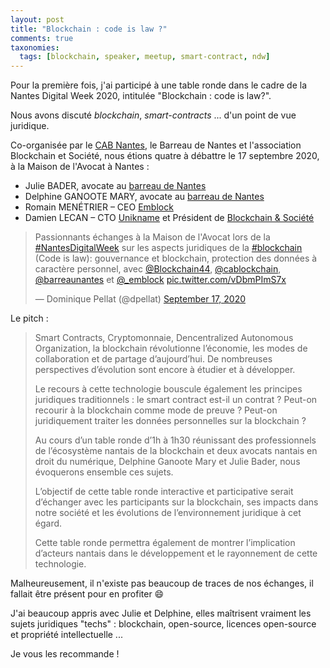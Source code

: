```yaml
---
layout: post
title: "Blockchain : code is law ?"
comments: true
taxonomies: 
  tags: [blockchain, speaker, meetup, smart-contract, ndw]
---
```


Pour la première fois, j'ai participé à une table ronde dans le cadre de la Nantes Digital Week 2020, intitulée "Blockchain : code is law?".

Nous avons discuté _blockchain_, _smart-contracts_ ... d'un point de vue juridique.

<!-- more -->

Co-organisée par le [CAB Nantes](https://twitter.com/cablockchain), le Barreau de Nantes et l'association Blockchain et Société, nous étions quatre à débattre le 17 septembre 2020, à la Maison de l'Avocat à Nantes :

- Julie BADER, avocate au [barreau de Nantes](https://www.barreaunantes.fr/)
- Delphine GANOOTE MARY, avocate au [barreau de Nantes](https://www.barreaunantes.fr/)
- Romain MENÉTRIER – CEO [Emblock](https://www.emblock.co/)
- Damien LECAN – CTO [Unikname](https://unikname.com) et Président de [Blockchain & Société](https://blockchainsociete.org)

<blockquote class="twitter-tweet"><p lang="fr" dir="ltr">Passionnants échanges à la Maison de l&#39;Avocat lors de la <a href="https://twitter.com/hashtag/NantesDigitalWeek?src=hash&amp;ref_src=twsrc%5Etfw">#NantesDigitalWeek</a> sur les aspects juridiques de la <a href="https://twitter.com/hashtag/blockchain?src=hash&amp;ref_src=twsrc%5Etfw">#blockchain</a> (Code is law): gouvernance et blockchain, protection des données à caractère personnel, avec <a href="https://twitter.com/Blockchain44?ref_src=twsrc%5Etfw">@Blockchain44</a>, <a href="https://twitter.com/cablockchain?ref_src=twsrc%5Etfw">@cablockchain</a>, <a href="https://twitter.com/barreaunantes?ref_src=twsrc%5Etfw">@barreaunantes</a> et <a href="https://twitter.com/_emblock?ref_src=twsrc%5Etfw">@_emblock</a> <a href="https://t.co/vDbmPImS7x">pic.twitter.com/vDbmPImS7x</a></p>&mdash; Dominique Pellat (@dpellat) <a href="https://twitter.com/dpellat/status/1306649975024226307?ref_src=twsrc%5Etfw">September 17, 2020</a></blockquote> <script async src="https://platform.twitter.com/widgets.js" charset="utf-8"></script> 

Le pitch :

> Smart Contracts, Cryptomonnaie, Dencentralized Autonomous Organization, la blockchain révolutionne l’économie, les modes de collaboration et de partage d’aujourd’hui. De nombreuses perspectives d’évolution sont encore à étudier et à développer.
> 
> Le recours à cette technologie bouscule également les principes juridiques traditionnels : le smart contract est-il un contrat ? Peut-on recourir à la blockchain comme mode de preuve ? Peut-on juridiquement traiter les données personnelles sur la blockchain ?
> 
> Au cours d’un table ronde d’1h à 1h30 réunissant des professionnels de l’écosystème nantais de la blockchain et deux avocats nantais en droit du numérique, Delphine Ganoote Mary et Julie Bader, nous évoquerons ensemble ces sujets.
> 
> L’objectif de cette table ronde interactive et participative serait d’échanger avec les participants sur la blockchain, ses impacts dans notre société et les évolutions de l’environnement juridique à cet égard.
> 
> Cette table ronde permettra également de montrer l’implication d’acteurs nantais dans le développement et le rayonnement de cette technologie.


Malheureusement, il n'existe pas beaucoup de traces de nos échanges, il fallait être présent pour en profiter 😄

J'ai beaucoup appris avec Julie et Delphine, elles maîtrisent vraiment les sujets juridiques "techs" : blockchain, open-source, licences open-source et propriété intellectuelle ...

Je vous les recommande !
